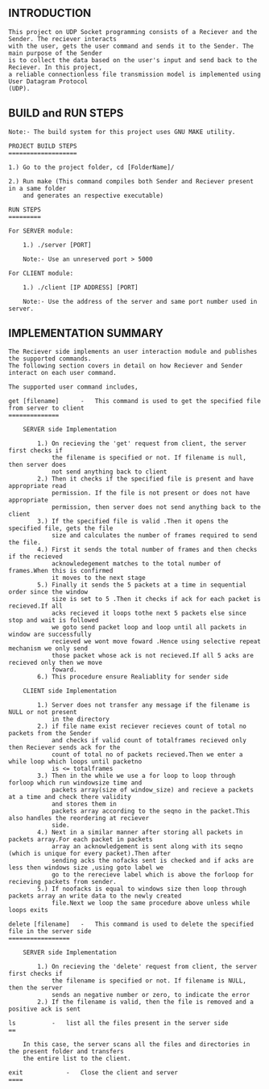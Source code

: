INTRODUCTION
------------
	This project on UDP Socket programming consists of a Reciever and the Sender. The reciever interacts 
	with the user, gets the user command and sends it to the Sender. The main purpose of the Sender 
	is to collect the data based on the user's input and send back to the Reciever. In this project, 
	a reliable connectionless file transmission model is implemented using User Datagram Protocol 
	(UDP).

BUILD and RUN STEPS
-------------------
	Note:- The build system for this project uses GNU MAKE utility.

	PROJECT BUILD STEPS
	===================

	1.) Go to the project folder, cd [FolderName]/
	
	2.) Run make (This command compiles both Sender and Reciever present in a same folder 
	    and generates an respective executable)

	RUN STEPS
	=========

	For SERVER module:
	
		1.) ./server [PORT]

		Note:- Use an unreserved port > 5000

	For CLIENT module:

		1.) ./client [IP ADDRESS] [PORT]

		Note:- Use the address of the server and same port number used in server.

IMPLEMENTATION SUMMARY
----------------------
	The Reciever side implements an user interaction module and publishes the supported commands. 
	The following section covers in detail on how Reciever and Sender interact on each user command.

	The supported user command includes,

	get [filename]		-	This command is used to get the specified file from server to client
	==============
		
		SERVER side Implementation
		
			1.) On recieving the 'get' request from client, the server first checks if 
			    the filename is specified or not. If filename is null, then server does 
			    not send anything back to client
			2.) Then it checks if the specified file is present and have appropriate read 
			    permission. If the file is not present or does not have appropriate 
			    permission, then server does not send anything back to the client
			3.) If the specified file is valid .Then it opens the specified file, gets the file
			    size and calculates the number of frames required to send the file.
			4.) First it sends the total number of frames and then checks if the recieved 
			    acknowledegement matches to the total number of frames.When this is confirmed 
			    it moves to the next stage
			5.) Finally it sends the 5 packets at a time in sequential order since the window
			    size is set to 5 .Then it checks if ack for each packet is recieved.If all 
			    acks recieved it loops tothe next 5 packets else since stop and wait is followed
			    we goto send packet loop and loop until all packets in window are successfully 
			    recieved we wont move foward .Hence using selective repeat mechanism we only send 
			    those packet whose ack is not recieved.If all 5 acks are recieved only then we move
			    foward.
			6.) This procedure ensure Realiablity for sender side

		CLIENT side Implementation

			1.) Server does not transfer any message if the filename is NULL or not present
			    in the directory
			2.) if file name exist reciever recieves count of total no packets from the Sender
			    and checks if valid count of totalframes recieved only then Reciever sends ack for the 
			    count of total no of packets recieved.Then we enter a while loop which loops until packetno
			    is <= totalframes
			3.) Then in the while we use a for loop to loop through forloop which run windowsize time and  
			    packets array(size of window_size) and recieve a packets at a time and check there validity 
			    and stores them in 
			    packets array according to the seqno in the packet.This also handles the reordering at reciever
			    side. 
			4.) Next in a similar manner after storing all packets in packets array.For each packet in packets
			    array an acknowledgement is sent along with its seqno (which is unique for every packet).Then after
			    sending acks the nofacks sent is checked and if acks are less then windows size ,using goto label we 
			    go to the rerecieve label which is above the forloop for recieving packets from sender.
			5.) If noofacks is equal to windows size then loop through packets array an write data to the newly created
			    file.Next we loop the same procedure above unless while loops exits

	delete [filename]	-	This command is used to delete the specified file in the server side
	=================

		SERVER side Implementation

			1.) On recieving the 'delete' request from client, the server first checks if
			    the filename is specified or not. If filename is NULL, then the server 
			    sends an negative number or zero, to indicate the error
			2.) If the filename is valid, then the file is removed and a positive ack is sent

	ls			-	list all the files present in the server side
	==

		In this case, the server scans all the files and directories in the present folder and transfers
		the entire list to the client.

	exit			-	Close the client and server
	====
